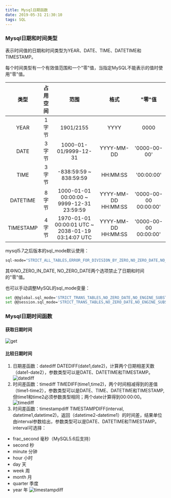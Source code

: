 ```yaml
---
title: Mysql日期函数
date: 2019-05-31 21:30:10
tags: SQL
---
```


### Mysql日期和时间类型
表示时间值的日期和时间类型为YEAR、DATE、TIME、DATETIME和TIMESTAMP。

每个时间类型有一个有效值范围和一个"零"值，当指定MySQL不能表示的值时使用"零"值。

| 类型 | 占用空间 | 范围 | 格式 | "零"值 |
| :---: | :-----: | :-----: | :----: | :----: |
| YEAR | 1字节 | 1901/2155 | YYYY | 0000 |
| DATE | 3字节 | 1000-01-01/9999-12-31 | YYYY-MM-DD | '0000-00-00' |
| TIME | 3字节 | -838:59:59 ~ 838:59:59 | HH:MM:SS | '00:00:00' |
| DATETIME | 8字节 | 1000-01-01 00:00:00 ~ 9999-12-31 23:59:59 | YYYY-MM-DD HH:MM:SS | '0000-00-00 00:00:00' |
| TIMESTAMP | 4字节 | 1970-01-01 00:00:01 UTC ~ 2038-01-19 03:14:07  UTC | YYYY-MM-DD HH:MM:SS | '0000-00-00 00:00:00' |


mysql5.7之后版本的sql_mode默认使用：
``` bash
sql-mode="STRICT_ALL_TABLES,ERROR_FOR_DIVISION_BY_ZERO,NO_ZERO_DATE,NO_ZERO_IN_DATE,NO_AUTO_CREATE_USER"
```
其中NO_ZERO_IN_DATE, NO_ZERO_DATE两个选项禁止了日期和时间的"零"值。

也可以手动调整MySQL的sql_mode变量：
``` bash
set @@global.sql_mode='STRICT_TRANS_TABLES,NO_ZERO_DATE,NO_ENGINE_SUBSTITUTION';
set @@session.sql_mode='STRICT_TRANS_TABLES,NO_ZERO_DATE,NO_ENGINE_SUBSTITUTION';
```

### Mysql日期时间函数
#### 获取日期时间
![get](get_date_time.png)

#### 比较日期时间
1. 日期差函数：datediff
DATEDIFF(date1,date2)，计算两个日期相差天数（date1-date2），参数类型可以是DATE、DATETIME和TIMESTAMP。
![datediff](datediff.png)
2. 时间差函数：timediff
TIMEDIFF(time1,time2)，两个时间相减得到的差值（time1-time2），参数类型可以是DATE、TIME、DATETIME和TIMESTAMP,但time1和time2必须参数类型相同；两个date计算得到00:00:00。
![timediff](timediff.png)
3. 时间差函数：timestampdiff
TIMESTAMPDIFF(interval, datetime1,datetime2)，返回（datetime2-datetime1）的时间差，结果单位由interval参数给出，参数类型可以是DATE、DATETIME和TIMESTAMP。interval可选择：
 * frac_second 毫秒（MySQL5.6后支持）
 * second 秒
 * minute 分钟
 * hour 小时
 * day 天
 * week 周
 * month 月
 * quarter 季度
 * year 年
![timestampdiff](timestampdiff.png)

